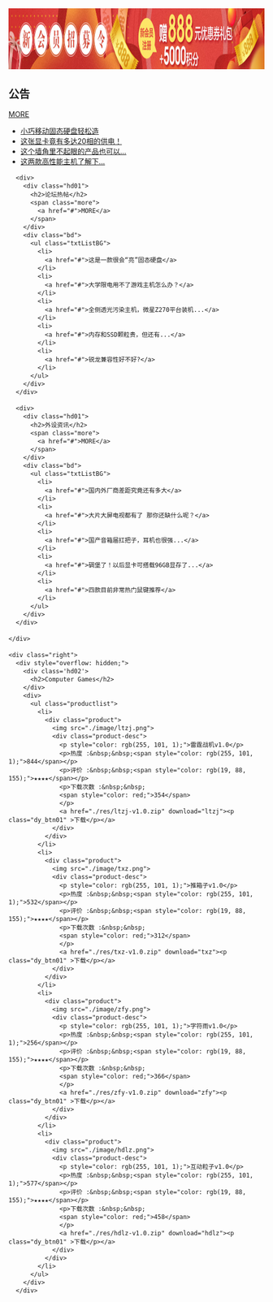 ﻿<!DOCTYPE html>
<html>

<head>
  <meta http-equiv="Content-Type" content="text/html; charset=utf-8" />
  <title>Cheng Dong's Blog</title>
  <link rel="stylesheet" type="text/css" href="./css/index.css" />
</head>

<body class="container">
  <div>
    <img src="./image/advertise.jpg" style="width: 100%;height: 120px;">
    <div class="left">
      <div>
        <div class="hd01">
          <h2>公告</h2>
          <span class="more">
            <a href="#">MORE</a>
          </span>
        </div>
        <div class="bd">
          <ul class="txtListBG">
            <li>
              <a href="#">小巧移动固态硬盘轻松造</a>
            </li>
            <li>
              <a href="#">这张显卡竟有多达20相的供电！</a>
            </li>
            <li>
              <a href="#">这个墙角里不起眼的产品也可以...</a>
            </li>
            <li>
              <a href="#">这两款高性能主机了解下...</a>
            </li>
          </ul>
        </div>
      </div>

      <div>
        <div class="hd01">
          <h2>论坛热帖</h2>
          <span class="more">
            <a href="#">MORE</a>
          </span>
        </div>
        <div class="bd">
          <ul class="txtListBG">
            <li>
              <a href="#">这是一款很会“亮”固态硬盘</a>
            </li>
            <li>
              <a href="#">大学限电用不了游戏主机怎么办？</a>
            </li>
            <li>
              <a href="#">全侧透光污染主机，微星Z270平台装机...</a>
            </li>
            <li>
              <a href="#">内存和SSD颗粒贵，但还有...</a>
            </li>
            <li>
              <a href="#">锐龙兼容性好不好?</a>
            </li>
          </ul>
        </div>
      </div>

      <div>
        <div class="hd01">
          <h2>外设资讯</h2>
          <span class="more">
            <a href="#">MORE</a>
          </span>
        </div>
        <div class="bd">
          <ul class="txtListBG">
            <li>
              <a href="#">国内外厂商差距究竟还有多大</a>
            </li>
            <li>
              <a href="#">大片大屏电视都有了 那你还缺什么呢？</a>
            </li>
            <li>
              <a href="#">国产音箱届扛把子，耳机也很强...</a>
            </li>
            <li>
              <a href="#">碉堡了！以后显卡可搭载96GB显存了...</a>
            </li>
            <li>
              <a href="#">四款目前非常热门鼠键推荐</a>
            </li>
          </ul>
        </div>
      </div>

    </div>

    <div class="right">
      <div style="overflow: hidden;">
        <div class='hd02'>
          <h2>Computer Games</h2>
        </div>
        <div>
          <ul class="productlist">
            <li>
              <div class="product">
                <img src="./image/ltzj.png">
                <div class="product-desc">
                  <p style="color: rgb(255, 101, 1);">雷霆战机v1.0</p>
                  <p>热度 :&nbsp;&nbsp;<span style="color: rgb(255, 101, 1);">844</span></p>
                  <p>评价 :&nbsp;&nbsp;<span style="color: rgb(19, 88, 155);">★★★★</span></p>
                  <p>下载次数 :&nbsp;&nbsp;
                  <span style="color: red;">354</span>
                  </p>
                  <a href="./res/ltzj-v1.0.zip" download="ltzj"><p class="dy_btn01" >下载</p></a>
                </div>
              </div>
            </li>
            <li>
              <div class="product">
                <img src="./image/txz.png">
                <div class="product-desc">
                  <p style="color: rgb(255, 101, 1);">推箱子v1.0</p>
                  <p>热度 :&nbsp;&nbsp;<span style="color: rgb(255, 101, 1);">532</span></p>
                  <p>评价 :&nbsp;&nbsp;<span style="color: rgb(19, 88, 155);">★★★★</span></p>
                  <p>下载次数 :&nbsp;&nbsp;
                  <span style="color: red;">312</span>
                  </p>
                  <a href="./res/txz-v1.0.zip" download="txz"><p class="dy_btn01" >下载</p></a>
                </div>
              </div>
            </li>
            <li>
              <div class="product">
                <img src="./image/zfy.png">
                <div class="product-desc">
                  <p style="color: rgb(255, 101, 1);">字符雨v1.0</p>
                  <p>热度 :&nbsp;&nbsp;<span style="color: rgb(255, 101, 1);">256</span></p>
                  <p>评价 :&nbsp;&nbsp;<span style="color: rgb(19, 88, 155);">★★★★</span></p>
                  <p>下载次数 :&nbsp;&nbsp;
                  <span style="color: red;">366</span>
                  </p>
                  <a href="./res/zfy-v1.0.zip" download="zfy"><p class="dy_btn01" >下载</p></a>
                </div>
              </div>
            </li>
            <li>
              <div class="product">
                <img src="./image/hdlz.png">
                <div class="product-desc">
                  <p style="color: rgb(255, 101, 1);">互动粒子v1.0</p>
                  <p>热度 :&nbsp;&nbsp;<span style="color: rgb(255, 101, 1);">577</span></p>
                  <p>评价 :&nbsp;&nbsp;<span style="color: rgb(19, 88, 155);">★★★★</span></p>
                  <p>下载次数 :&nbsp;&nbsp;
                  <span style="color: red;">458</span>
                  </p>
                  <a href="./res/hdlz-v1.0.zip" download="hdlz"><p class="dy_btn01" >下载</p></a>
                </div>
              </div>
            </li>
          </ul>
        </div>
      </div>
  </div>
</body>

</html>